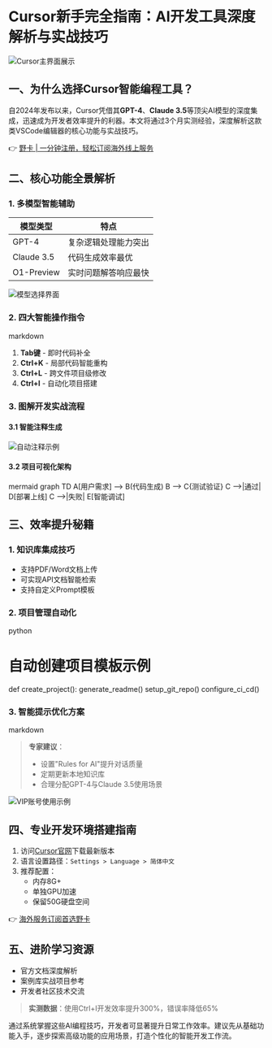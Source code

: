 # Cursor新手完全指南：AI开发工具深度解析与实战技巧

![Cursor主界面展示](https://bbtdd.com/wp-content/uploads/img/572779973.webp)

## 一、为什么选择Cursor智能编程工具？
自2024年发布以来，Cursor凭借其**GPT-4**、**Claude 3.5**等顶尖AI模型的深度集成，迅速成为开发者效率提升的利器。本文将通过3个月实测经验，深度解析这款类VSCode编辑器的核心功能与实战技巧。

👉 [野卡 | 一分钟注册，轻松订阅海外线上服务](https://bbtdd.com/yeka)

## 二、核心功能全景解析
### 1. 多模型智能辅助
| 模型类型      | 特点                   |
|---------------|------------------------|
| GPT-4        | 复杂逻辑处理能力突出   |
| Claude 3.5   | 代码生成效率最优       |
| O1-Preview    | 实时问题解答响应最快   |

![模型选择界面](https://bbtdd.com/wp-content/uploads/img/53607753341.webp)

### 2. 四大智能操作指令
markdown
1. **Tab键** - 即时代码补全
2. **Ctrl+K** - 局部代码智能重构
3. **Ctrl+L** - 跨文件项目级修改
4. **Ctrl+I** - 自动化项目搭建


### 3. 图解开发实战流程
#### 3.1 智能注释生成
![自动注释示例](https://bbtdd.com/wp-content/uploads/img/64755561997.webp)

#### 3.2 项目可视化架构
mermaid
graph TD
A[用户需求] --> B(代码生成)
B --> C{测试验证}
C -->|通过| D[部署上线]
C -->|失败| E[智能调试]


## 三、效率提升秘籍
### 1. 知识库集成技巧
- 支持PDF/Word文档上传
- 可实现API文档智能检索
- 支持自定义Prompt模板

### 2. 项目管理自动化
python
# 自动创建项目模板示例
def create_project():
    generate_readme()
    setup_git_repo()
    configure_ci_cd()


### 3. 智能提示优化方案
markdown
> **专家建议**：
> - 设置"Rules for AI"提升对话质量
> - 定期更新本地知识库
> - 合理分配GPT-4与Claude 3.5使用场景


![VIP账号使用示例](https://bbtdd.com/wp-content/uploads/img/5450037036.webp)

## 四、专业开发环境搭建指南
1. 访问[Cursor官网](https://www.cursor.com/)下载最新版本
2. 语言设置路径：`Settings > Language > 简体中文`
3. 推荐配置：
   - 内存8G+
   - 单独GPU加速
   - 保留50G硬盘空间

👉 [海外服务订阅首选野卡](https://bbtdd.com/yeka)

## 五、进阶学习资源
- 官方文档深度解析
- 案例库实战项目参考
- 开发者社区技术交流

> **实测数据**：使用Ctrl+I开发效率提升300%，错误率降低65%

通过系统掌握这些AI编程技巧，开发者可显著提升日常工作效率。建议先从基础功能入手，逐步探索高级功能的应用场景，打造个性化的智能开发工作流。